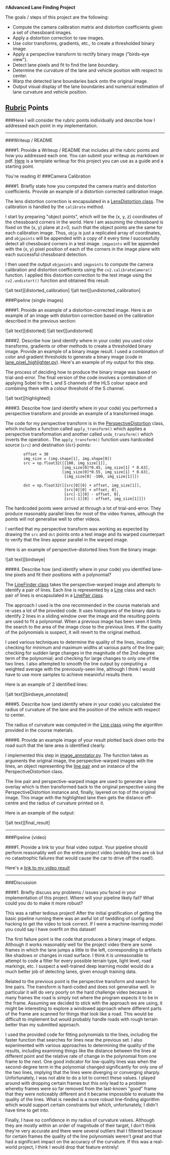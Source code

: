 #**Advanced Lane Finding Project**

The goals / steps of this project are the following:

* Compute the camera calibration matrix and distortion coefficients given a set of chessboard images.
* Apply a distortion correction to raw images.
* Use color transforms, gradients, etc., to create a thresholded binary image.
* Apply a perspective transform to rectify binary image ("birds-eye view").
* Detect lane pixels and fit to find the lane boundary.
* Determine the curvature of the lane and vehicle position with respect to center.
* Warp the detected lane boundaries back onto the original image.
* Output visual display of the lane boundaries and numerical estimation of lane curvature and vehicle position.

[//]: # (Image References)

[image1]: ./examples/undistort_output.png "Undistorted"
[image2]: ./test_images/test1.jpg "Road Transformed"
[image3]: ./examples/binary_combo_example.jpg "Binary Example"
[image4]: ./examples/warped_straight_lines.jpg "Warp Example"
[image5]: ./examples/color_fit_lines.jpg "Fit Visual"
[image6]: ./examples/example_output.jpg "Output"
[video1]: ./project_video.mp4 "Video"

## [Rubric](https://review.udacity.com/#!/rubrics/571/view) Points
###Here I will consider the rubric points individually and describe how I addressed each point in my implementation.  

---
###Writeup / README

####1. Provide a Writeup / README that includes all the rubric points and how you addressed each one.  You can submit your writeup as markdown or pdf.  [Here](https://github.com/udacity/CarND-Advanced-Lane-Lines/blob/master/writeup_template.md) is a template writeup for this project you can use as a guide and a starting point.  

You're reading it!
###Camera Calibration

####1. Briefly state how you computed the camera matrix and distortion coefficients. Provide an example of a distortion corrected calibration image.

The lens distortion correction is encapsulated in a [LensDistortion class](https://github.com/donallmc/CarND-Advanced-Lane-Lines/blob/master/src/lens_distortion.py). The calibration is handled by the ```calibrate``` method.

I start by preparing "object points", which will be the (x, y, z) coordinates of the chessboard corners in the world. Here I am assuming the chessboard is fixed on the (x, y) plane at z=0, such that the object points are the same for each calibration image.  Thus, `objp` is just a replicated array of coordinates, and `objpoints` will be appended with a copy of it every time I successfully detect all chessboard corners in a test image.  `imgpoints` will be appended with the (x, y) pixel position of each of the corners in the image plane with each successful chessboard detection.  

I then used the output `objpoints` and `imgpoints` to compute the camera calibration and distortion coefficients using the `cv2.calibrateCamera()` function.  I applied this distortion correction to the test image using the `cv2.undistort()` function and obtained this result: 

![alt text][distorted_calibration]
![alt text][undistorted_calibration]

###Pipeline (single images)

####1. Provide an example of a distortion-corrected image.
Here is an example of an image with distortion correction based on the calibration described in the previous section:

![alt text][distorted]
![alt text][undistorted]

####2. Describe how (and identify where in your code) you used color transforms, gradients or other methods to create a thresholded binary image.  Provide an example of a binary image result.
I used a combination of color and gradient thresholds to generate a binary image (code in [lane_pixel_highlighter.py](https://github.com/donallmc/CarND-Advanced-Lane-Lines/blob/master/src/lane_pixel_highlighter.py#L15-L45)).  Here's an example of my output for this step.

The process of deciding how to produce the binary image was based on trial-and-error. The final version of the code involves a combination of applying Sobel to the L and S channels of the HLS colour space and combining them with a colour threshold of the S channel.

![alt text][highlighted]

####3. Describe how (and identify where in your code) you performed a perspective transform and provide an example of a transformed image.

The code for my perspective transform is in the [PerspectiveDistortion](https://github.com/donallmc/CarND-Advanced-Lane-Lines/blob/master/src/perspective.py) class, which includes a function called `apply_transform()` which applies a perspective transformation and another called `undo_transform()` which inverts the operation..  The `apply_transform()` function uses hardcoded source (`src`) and destination (`dst`) points:

```
        offset = 30
        img_size = (img.shape[1], img.shape[0])
        src = np.float32([[100, img_size[1]],
                         [img_size[0]*0.45, img_size[1] * 0.63],
                         [img_size[0]*0.55, img_size[1] * 0.63],
                          [img_size[0] -100, img_size[1]]])
                                
        dst = np.float32([[src[0][0] + offset, img_size[1]],
                          [src[0][0] + offset, 0],
                          [src[-1][0] - offset, 0],
                          [src[-1][0] - offset, img_size[1]]])

```
The hardcoded points were arrived at through a lot of trial-and-error. They produce reasonably parallel lines for most of the video frames, although the points will not generalise well to other videos.

I verified that my perspective transform was working as expected by drawing the `src` and `dst` points onto a test image and its warped counterpart to verify that the lines appear parallel in the warped image.

Here is an example of perspective-distorted lines from the binary image:

![alt text][birdseye]

####4. Describe how (and identify where in your code) you identified lane-line pixels and fit their positions with a polynomial?

The [LineFinder class](https://github.com/donallmc/CarND-Advanced-Lane-Lines/blob/master/src/line_finder.py) takes the perspective-warped image and attempts to identify a pair of lines. Each line is represented by a [Line](https://github.com/donallmc/CarND-Advanced-Lane-Lines/blob/master/src/line.py) class and each pair of lines is encapsulated in a [LinePair class](https://github.com/donallmc/CarND-Advanced-Lane-Lines/blob/master/src/line_pair.py).

The approach I used is the one recommended in the course materials and re-uses a lot of the provided code. It uses histograms of the binary data to identify 2 lines in a sliding window over the image and the resulting points are used to fit a polynomial. When a previous image has been seen it limits the search to the area of the image close to the previous lines. If the quality of the polynomials is suspect, it will revert to the original method.

I used various techniques to determine the quality of the lines, incuding checking for minimum and maximum widths at various parts of the line-pair; checking for sudden large changes in the magnitude of the 2nd-degree term of the polynomial; and checking for large changes to only one of the two lines. I also attempted to smooth the line output by computing a weighted average with the previously-seen line, although I think I would have to use more samples to achieve meaninful results there.

Here is an example of 2 identified lines:

![alt text][birdseye_annotated]

####5. Describe how (and identify where in your code) you calculated the radius of curvature of the lane and the position of the vehicle with respect to center.

The radius of curvature was computed in the [Line class](https://github.com/donallmc/CarND-Advanced-Lane-Lines/blob/master/src/line.py#L22-L26) using the algorithm provided in the course materials.

####6. Provide an example image of your result plotted back down onto the road such that the lane area is identified clearly.

I implemented this step in [image_annotator.py](https://github.com/donallmc/CarND-Advanced-Lane-Lines/blob/master/src/image_annotator.py). The function takes as arguments the original image, the perspective-warped images with the lines, an object representing the [line pair](https://github.com/donallmc/CarND-Advanced-Lane-Lines/blob/master/src/line_pair.py) and an instance of the PerspectiveDistortion class.

The line pair and perspective-warped image are used to generate a lane overlay which is then transformed back to the original perspective using the PerspectiveDistortion instance and, finally, layered on top of the original image. This image with the highlighted lane then gets the distance off-centre and the radius of curvature printed on it.

Here is an example of the output:

![alt text][final_result]

---

###Pipeline (video)

####1. Provide a link to your final video output.  Your pipeline should perform reasonably well on the entire project video (wobbly lines are ok but no catastrophic failures that would cause the car to drive off the road!).

Here's a [link to my video result](https://github.com/donallmc/CarND-Advanced-Lane-Lines/blob/master/annotated.mp4)

---

###Discussion

####1. Briefly discuss any problems / issues you faced in your implementation of this project.  Where will your pipeline likely fail?  What could you do to make it more robust?

This was a rather tedious project! After the initial gratification of getting the basic pipeline running there was an awful lot of twiddling of config and hacking to get the video to look correct. If I were a machine-learning model you could say I have overfit on this dataset!

The first failure point is the code that produces a binary image of edges. Although it works reasonably well for the project video there are some frames in which the lane jumps a little to the left, corresponding to artifacts like shadows or changes in road surface. I think it is unreasonable to attempt to code a filter for every possible terrain type, light level, road markings, etc. I suspect a well-trained deep learning model would do a much better job of detecting lanes, given enough training data.

Related to the previous point is the perspective transform and search for line pairs. The transform is hard-coded and does not generalise well. In particular it will do very poorly on the hard challenge video because in many frames the road is simply not where the program expects it to be in the frame. Assuming we decided to stick with the approach we are using, it might be interesting to explore a windowed approach where different parts of the frame are scanned for things that look like a road. This would be difficult to implement but would probably handle roads with rough terrain better than my submitted approach.

I used the provided code for fitting polynomials to the lines, including the faster function that searches for lines near the previous set. I also experimented with various approaches to determining the quality of the results, including examining things like the distance between the lines at different point and the relative rate of change in the polynomial from one frame to the next. One good indicator for low-quality lines was when the second-degree term in the polynomial changed significantly for only one of the two lines, implying that the lines were diverging or converging sharply. Unfortunately, I was not able to do a lot to correct these values. I played around with dropping certain frames but this only lead to a problem whereby frames were so far removed from the last-known "good" frame that they were noticeably different and it became impossible to evaluate the quality of the lines. What is needed is a more robust line-finding algorithm which would support certain constraints but which, unfortunately, I didn't have time to get into.

Finally, I have no confidence in my radius of curvature values. Although they are mostly within an order of magnitude of their target, I don't think they're very accurate and there were several outliers that I filtered because for certain frames the quality of the line polynomials weren't great and that had a significant impact on the accuracy of the curvature. If this was a real-world project, I think I would drop that feature entirely!
